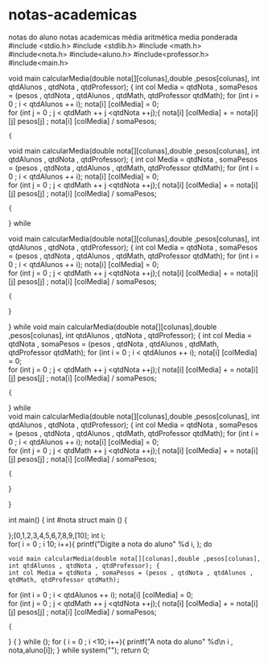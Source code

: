 # notas-academicas
notas do aluno notas academicas média  aritmética media ponderada
#include <stdio.h> 
#include <stdlib.h> 
#include <math.h> 
#include<nota.h> 
#include<aluno.h> 
#include<professor.h> 
#include<main.h> 
 
 void main calcularMedia(double nota[][colunas],double ,pesos[colunas], int qtdAlunos , qtdNota , qtdProfessor); { 
 	int col Media = qtdNota , somaPesos = (pesos , qtdNota , qtdAlunos , qtdMath, qtdProfessor qtdMath); 
for (int  i  = 0 ;  i < qtdAlunos ++ i); 
	nota[i] [colMedia] = 0;  
for (int j = 0 ; j < qtdMath ++ j <qtdNota ++j);{ 
	nota[i] [colMedia] + = nota[i][j] pesos[j] ; 
 nota[i] [colMedia] / somaPesos;

	{
void main calcularMedia(double nota[][colunas],double ,pesos[colunas], int qtdAlunos , qtdNota , qtdProfessor); { 
 	int col Media = qtdNota , somaPesos = (pesos , qtdNota , qtdAlunos , qtdMath, qtdProfessor qtdMath); 
for (int  i  = 0 ;  i < qtdAlunos ++ i); 
	nota[i] [colMedia] = 0;  
for (int j = 0 ; j < qtdMath ++ j <qtdNota ++j);{ 
	nota[i] [colMedia] + = nota[i][j] pesos[j] ; 
 nota[i] [colMedia] / somaPesos;

	{

} while 

void main calcularMedia(double nota[][colunas],double ,pesos[colunas], int qtdAlunos , qtdNota , qtdProfessor); { 
 	int col Media = qtdNota , somaPesos = (pesos , qtdNota , qtdAlunos , qtdMath, qtdProfessor qtdMath); 
for (int  i  = 0 ;  i < qtdAlunos ++ i); 
	nota[i] [colMedia] = 0;  
for (int j = 0 ; j < qtdMath ++ j <qtdNota ++j);{ 
	nota[i] [colMedia] + = nota[i][j] pesos[j] ; 
 nota[i] [colMedia] / somaPesos;

	{

}

} while 
void main calcularMedia(double nota[][colunas],double ,pesos[colunas], int qtdAlunos , qtdNota , qtdProfessor); { 
 	int col Media = qtdNota , somaPesos = (pesos , qtdNota , qtdAlunos , qtdMath, qtdProfessor qtdMath); 
for (int  i  = 0 ;  i < qtdAlunos ++ i); 
	nota[i] [colMedia] = 0;  
for (int j = 0 ; j < qtdMath ++ j <qtdNota ++j);{ 
	nota[i] [colMedia] + = nota[i][j] pesos[j] ; 
 nota[i] [colMedia] / somaPesos;

	{

} while  
void main calcularMedia(double nota[][colunas],double ,pesos[colunas], int qtdAlunos , qtdNota , qtdProfessor); { 
 	int col Media = qtdNota , somaPesos = (pesos , qtdNota , qtdAlunos , qtdMath, qtdProfessor qtdMath); 
for (int  i  = 0 ;  i < qtdAlunos ++ i); 
	nota[i] [colMedia] = 0;  
for (int j = 0 ; j < qtdMath ++ j <qtdNota ++j);{ 
	nota[i] [colMedia] + = nota[i][j] pesos[j] ; 
 nota[i] [colMedia] / somaPesos;

	{

}
 
 }
 
 int main() { 
  int #nota struct main ()
  {
  	
  };[0,1,2,3,4,5,6,7,8,9,[10]; 
  int i;  
   for( i = 0 ;  i 10; i++){
   	printf("Digite a nota do aluno" %d i, ); 
   	do 

   	void main calcularMedia(double nota[][colunas],double ,pesos[colunas], int qtdAlunos , qtdNota , qtdProfessor); { 
 	int col Media = qtdNota , somaPesos = (pesos , qtdNota , qtdAlunos , qtdMath, qtdProfessor qtdMath); 
for (int  i  = 0 ;  i < qtdAlunos ++ i); 
	nota[i] [colMedia] = 0;  
for (int j = 0 ; j < qtdMath ++ j <qtdNota ++j);{ 
	nota[i] [colMedia] + = nota[i][j] pesos[j] ; 
 nota[i] [colMedia] / somaPesos;

	{

}
   	{
   	} while ();
 for ( i = 0 ; i <10; i++){
  printf("A nota do aluno" %d\n i , nota,aluno[i]); 
} while 
system(""); 
return 0; 
